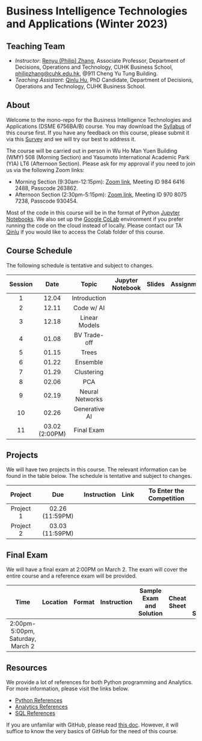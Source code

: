 # Business Intelligence Technologies and Applications (Winter 2023)


## Teaching Team

* *Instructor*: [Renyu (Philip) Zhang](https://rphilipzhang.github.io/rphilipzhang/index.html), Associate Professor, Department of Decisions, Operations and Technology, CUHK Business School, philipzhang@cuhk.edu.hk, @911 Cheng Yu Tung Building.
* *Teaching Assistant*: [Qinlu Hu](https://grad.bschool.cuhk.edu.hk/students/hu-qinlu/), PhD Candidate, Department of Decisions, Operations and Technology, CUHK Business School.

## About
Welcome to the mono-repo for the Business Intelligence Technologies and Applications (DSME 6756BA/B) course. You may download the [Syllabus](https://github.com/DSME6756-2023/BA-W2023/blob/main/Syllabus/BITA-Syllabus-W2023.pdf) of this course first. If you have any feedback on this course, please submit it via this [Survey](https://docs.google.com/forms/d/e/1FAIpQLSfcNV72Bs3qwV-MfuaBzOIokuTTHAD0jnX5rRjtdRyURi0OVw/viewform) and we will try our best to address it.

The course will be carried out in person in Wu Ho Man Yuen Building (WMY) 508 (Morning Section) and Yasumoto International Academic Park (YIA) LT6 (Afternoon Section). Please ask for my approval if you need to join us via the following Zoom links:

- Morning Section (9:30am-12:15pm): [Zoom link](https://cuhk.zoom.us/j/98464162488?pwd=N1Y5VTRpQXZBQS95SEdvd1hSY29kQT09), Meeting ID 984 6416 2488, Passcode 263862. 
- Afternoon Section (2:30pm-5:15pm): [Zoom link](https://cuhk.zoom.us/j/97080757238?pwd=TmtmdE83dmNhSUU2NHIvSmFMYTMzdz09), Meeting ID 970 8075 7238, Passcode 930454.

Most of the code in this course will be in the format of Python [Jupyter Notebooks](https://jupyter.org/). We also set up the [Google CoLab](https://colab.research.google.com/) environment if you prefer running the code on the cloud instead of locally. Please contact our TA [Qinlu](https://grad.bschool.cuhk.edu.hk/students/hu-qinlu/) if you would like to access the Colab folder of this course.

## Course Schedule

The following schedule is tentative and subject to changes.

Session|Date|Topic|Jupyter Notebook|Slides|Assignment|Solution|Video|Video PW|Note|
:-------:|:---:|:----:|:---------------:|:-----:|:---------:|:-------:|:---:|:---:|:---:|
|1|12.04|Introduction|||||||
|2|12.11|Code w/ AI|||||||
|3|12.18|Linear Models|||||||
|4|01.08|BV Trade-off|||||||
|5|01.15|Trees|||||||
|6|01.22|Ensemble|||||||
|7|01.29|Clustering|||||||
|8|02.06|PCA|||||||
|9|02.19|Neural Networks|||||||
|10|02.26|Generative AI|||||||
|11|03.02 (2:00PM)|Final Exam|||||||

## Projects

We will have two projects in this course. The relevant information can be found in the table below. The schedule is tentative and subject to changes.

|Project|Due |Instruction|Link|To Enter the Competition|
|:-------:|:-------------:|:----:|:-:|:-------------------------:|
|Project 1|02.26 (11:59PM)||||
|Project 2|03.03 (11:59PM)||||


## Final Exam

We will have a final exam at 2:00PM on March 2. The exam will cover the entire course and a reference exam will be provided.

|Time|Location|Format|Instruction|Sample Exam and Solution|Cheat Sheet|Real Exam and Solution|
:---------------------:|:------:|:----:|:---------:|:------------------------:|:----------:|:-----:|
|2:00pm-5:00pm, Saturday, March 2|||||||


## Resources

We provide a lot of references for both Python programming and Analytics. For more information, please visit the links below.

- [Python References](https://github.com/DSME6756-2023/BA-W2023/tree/main/Python%20References)
- [Analytics References](https://github.com/DSME6756-2023/BA-W2023/tree/main/Analytics%20References)
- [SQL References](https://github.com/DSME6756-2023/BA-W2023/tree/main/SQL%20References)

If you are unfamilar with GitHub, please read [this doc](https://docs.github.com/en/get-started/quickstart). However, it will suffice to know the very basics of GitHub for the need of this course.
